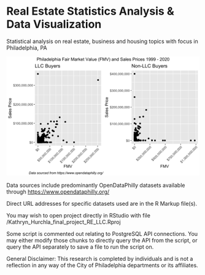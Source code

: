 # Real Estate Statistics Analysis & Data Visualization
Statistical analysis on real estate, business and housing topics with focus in Philadelphia, PA

<img src="Images/ggplot FMV sidebyside Sales Price - Non-LLC Buyers-1.png">

Data sources include predominantly OpenDataPhilly datasets available through https://www.opendataphilly.org/

Direct URL addresses for specific datasets used are in the R Markup file(s).

You may wish to open project directly in RStudio with file /Kathryn_Hurchla_final_project_RE_LLC.Rproj

Some script is commented out relating to PostgreSQL API connections. 
You may either modify those chunks to directly query the API from the script, or query the API separately to save a file to run the script on.

General Disclaimer: This research is completed by individuals and is not a reflection in any way of the City of Philadelphia departments or its affiliates.
